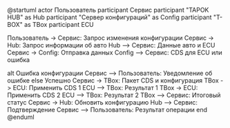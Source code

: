 @startuml
actor Пользователь
participant Сервис
participant "TAPOK HUB" as Hub
participant "Сервер конфигураций" as Config
participant "T-BOX" as TBox
participant ECU

Пользователь -> Сервис: Запрос изменения конфигурации
Сервис -> Hub: Запрос информации об авто
Hub --> Сервис: Данные авто и ECU
Сервис -> Config: Отправка данных
Config --> Сервис: CDS для ECU или ошибка

alt Ошибка конфигурации
    Сервис --> Пользователь: Уведомление об ошибке
else Успешно
    Сервис -> TBox: Пакет CDS и конфигурация
    TBox -> ECU: Применить CDS 1
    ECU --> TBox: Результат 1
    TBox -> ECU: Применить CDS 2
    ECU --> TBox: Результат 2
    TBox --> Сервис: Итоговый статус
    Сервис -> Hub: Обновить конфигурацию
    Hub --> Сервис: Подтверждение
    Сервис --> Пользователь: Результат операции
end
@enduml